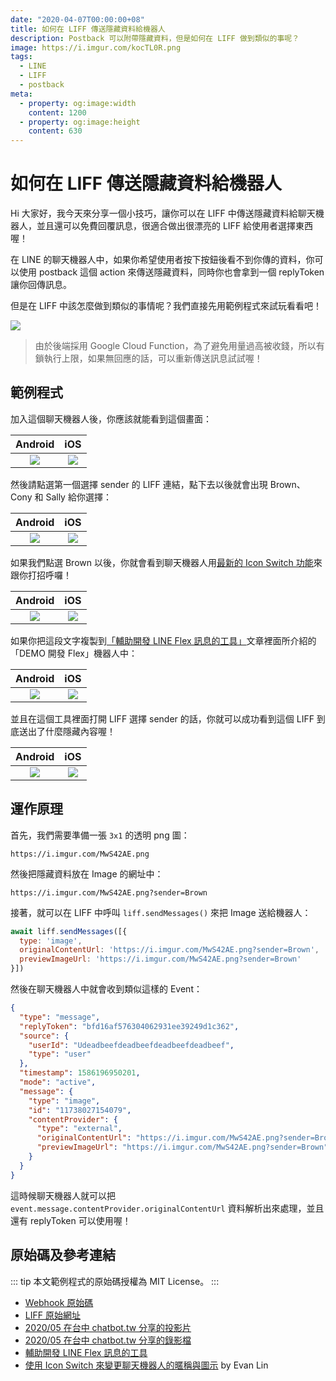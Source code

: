 ```yaml
---
date: "2020-04-07T00:00:00+08"
title: 如何在 LIFF 傳送隱藏資料給機器人
description: Postback 可以附帶隱藏資料，但是如何在 LIFF 做到類似的事呢？
image: https://i.imgur.com/kocTL0R.png
tags:
  - LINE
  - LIFF
  - postback
meta:
  - property: og:image:width
    content: 1200
  - property: og:image:height
    content: 630
---
```


# 如何在 LIFF 傳送隱藏資料給機器人

Hi 大家好，我今天來分享一個小技巧，讓你可以在 LIFF 中傳送隱藏資料給聊天機器人，並且還可以免費回覆訊息，很適合做出很漂亮的 LIFF 給使用者選擇東西喔！

在 LINE 的聊天機器人中，如果你希望使用者按下按鈕後看不到你傳的資料，你可以使用 postback 這個 action 來傳送隱藏資料，同時你也會拿到一個 replyToken 讓你回傳訊息。

但是在 LIFF 中該怎麼做到類似的事情呢？我們直接先用範例程式來試玩看看吧！

[![](https://i.imgur.com/VsOitU7.png)](https://line.me/R/ti/p/%40336zwcug)

> 由於後端採用 Google Cloud Function，為了避免用量過高被收錢，所以有鎖執行上限，如果無回應的話，可以重新傳送訊息試試喔！

## 範例程式

加入這個聊天機器人後，你應該就能看到這個畫面：

| Android | iOS |
| :-----: | :-: |
| ![](https://i.imgur.com/iOLMwZo.jpg) | ![](https://i.imgur.com/5wwTX3o.png) |

然後請點選第一個選擇 sender 的 LIFF 連結，點下去以後就會出現 Brown、Cony 和 Sally 給你選擇：

| Android | iOS |
| :-----: | :-: |
| ![](https://i.imgur.com/mA9LzOn.jpg) | ![](https://i.imgur.com/7peCe3Q.png) |

如果我們點選 Brown 以後，你就會看到聊天機器人用[最新的 Icon Switch 功能](https://engineering.linecorp.com/zh-hant/blog/chatbot-icon-switch/)來跟你打招呼囉！

| Android | iOS |
| :-----: | :-: |
| ![](https://i.imgur.com/eFTDnjy.jpg) | ![](https://i.imgur.com/cuNeo7l.png) |

如果你把這段文字複製到[「輔助開發 LINE Flex 訊息的工具」](https://taichunmin.idv.tw/blog/2020-04-06-line-devbot.html)文章裡面所介紹的「DEMO 開發 Flex」機器人中：

| Android | iOS |
| :-----: | :-: |
| ![](https://i.imgur.com/yDPv0rG.jpg) | ![](https://i.imgur.com/c4nkN1J.png) |

並且在這個工具裡面打開 LIFF 選擇 sender 的話，你就可以成功看到這個 LIFF 到底送出了什麼隱藏內容喔！

| Android | iOS |
| :-----: | :-: |
| ![](https://i.imgur.com/G43kCFA.jpg) | ![](https://i.imgur.com/ejkdQkt.png) |

## 運作原理

首先，我們需要準備一張 `3x1` 的透明 png 圖：

```
https://i.imgur.com/MwS42AE.png
```

然後把隱藏資料放在 Image 的網址中：

```
https://i.imgur.com/MwS42AE.png?sender=Brown
```

接著，就可以在 LIFF 中呼叫 `liff.sendMessages()` 來把 Image 送給機器人：

```js
await liff.sendMessages([{
  type: 'image',
  originalContentUrl: 'https://i.imgur.com/MwS42AE.png?sender=Brown',
  previewImageUrl: 'https://i.imgur.com/MwS42AE.png?sender=Brown'
}])
```

然後在聊天機器人中就會收到類似這樣的 Event：

```json
{
  "type": "message",
  "replyToken": "bfd16af576304062931ee39249d1c362",
  "source": {
    "userId": "Udeadbeefdeadbeefdeadbeefdeadbeef",
    "type": "user"
  },
  "timestamp": 1586196950201,
  "mode": "active",
  "message": {
    "type": "image",
    "id": "11738027154079",
    "contentProvider": {
      "type": "external",
      "originalContentUrl": "https://i.imgur.com/MwS42AE.png?sender=Brown",
      "previewImageUrl": "https://i.imgur.com/MwS42AE.png?sender=Brown"
    }
  }
}
```

這時候聊天機器人就可以把 `event.message.contentProvider.originalContentUrl` 資料解析出來處理，並且還有 replyToken 可以使用喔！

## 原始碼及參考連結

::: tip
本文範例程式的原始碼授權為 MIT License。
:::

* [Webhook 原始碼](https://gist.github.com/taichunmin/684839958fed6ff9b4f368c3d23a385b)
* [LIFF 原始網址](https://taichunmin.idv.tw/pug/line-liff-20200406.html)
* [2020/05 在台中 chatbot.tw 分享的投影片](https://hackmd.io/@taichunmin/chatbot-tw-202005)
* [2020/05 在台中 chatbot.tw 分享的錄影檔](https://youtu.be/PuGOObhI5oA)
* [輔助開發 LINE Flex 訊息的工具](https://taichunmin.idv.tw/blog/2020-04-06-line-devbot.html)
* [使用 Icon Switch 來變更聊天機器人的暱稱與圖示](https://engineering.linecorp.com/zh-hant/blog/chatbot-icon-switch/) by Evan Lin
